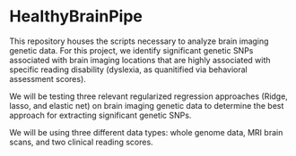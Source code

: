 # HealthyBrainPipe

This repository houses the scripts necessary to analyze brain imaging genetic data. For this project, we identify significant genetic SNPs associated with brain imaging locations that are highly associated with specific reading disability (dyslexia, as quanitified via behavioral assessment scores).

We will be testing three relevant regularized regression approaches (Ridge, lasso, and elastic net) on brain imaging genetic data to determine the best approach for extracting significant genetic SNPs. 

We will be using three different data types: whole genome data, MRI brain scans, and two clinical reading scores. 
